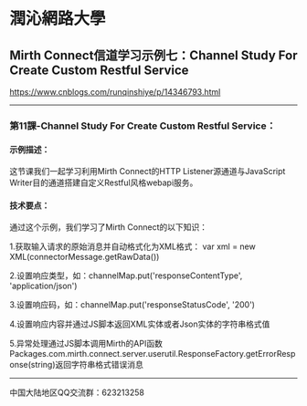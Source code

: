 # 潤沁網路大學
  
## Mirth Connect信道学习示例七：Channel Study For Create Custom Restful Service

https://www.cnblogs.com/runqinshiye/p/14346793.html
 
* * *

### 第11課-Channel Study For Create Custom Restful Service：  

#### 示例描述：  

这节课我们一起学习利用Mirth Connect的HTTP Listener源通道与JavaScript Writer目的通道搭建自定义Restful风格webapi服务。

#### 技术要点：  

通过这个示例，我们学习了Mirth Connect的以下知识：  

1.获取输入请求的原始消息并自动格式化为XML格式： var xml = new XML(connectorMessage.getRawData())  

2.设置响应类型，如：channelMap.put('responseContentType', 'application/json')  

3.设置响应码，如：channelMap.put('responseStatusCode', '200')  

4.设置响应内容并通过JS脚本返回XML实体或者Json实体的字符串格式值  

5.异常处理通过JS脚本调用Mirth的API函数Packages.com.mirth.connect.server.userutil.ResponseFactory.getErrorResponse(string)返回字符串格式错误消息  

* * *  
中国大陆地区QQ交流群：623213258  
 
